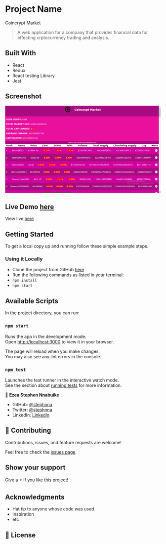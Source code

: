 # Project Name

Coincrypt Market

> A web application for a company that provides financial data for effecting crptocurrency trading and analysis.
## Built With
- React
- Redux
- React testing Library
- Jest

## Screenshot

![screenshot](./public/screenshot.png)

## Live Demo [here](https://www.loom.com/share/3dbeaf05e5ff4845bdca72ec03b6207a)

View live [here](https://coincript.netlify.app/)

## Getting Started

To get a local copy up and running follow these simple example steps.

### Using it Locally

- Clone the project from GitHub [here](git@github.com:stephnna/financial-sentiments-app.git)
- Run the following commands as listed in your terminal:
- `npm install`
- `npm start`
## Available Scripts

In the project directory, you can run:

### `npm start`

Runs the app in the development mode.\
Open [http://localhost:3000](http://localhost:3000) to view it in your browser.

The page will reload when you make changes.\
You may also see any lint errors in the console.

### `npm test`

Launches the test runner in the interactive watch mode.\
See the section about [running tests](https://facebook.github.io/create-react-app/docs/running-tests) for more information.



👤 **Ezea Stephen Nnabuike**

- GitHub: [@stephnna](https://github.com/stephnna)
- Twitter: [@stephnna](https://twitter.com/stephnna)
- LinkedIn: [LinkedIn](https://www.linkedin.com/in/stephen-ezea/)

## 🤝 Contributing

Contributions, issues, and feature requests are welcome!

Feel free to check the [issues page](../../issues/).

## Show your support

Give a ⭐️ if you like this project!

## Acknowledgments

- Hat tip to anyone whose code was used
- Inspiration
- etc

## 📝 License
